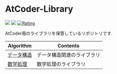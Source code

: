 # AtCoder-Library

![](https://img.shields.io/github/commit-activity/m/Nishikubo-Masato/AtCoder-Library)
![](https://img.shields.io/github/directory-file-count/Nishikubo-Masato/AtCoder-Library)
[![Rating](https://badgen.org/img/atcoder/mn01137/rating/algorithm?style=plastic)](https://atcoder.jp/users/mn01137?contestType=algo)

AtCoder用のライブラリを保管しているリポジトリです.

|  Algorithm  |  Contents  |
| ---- | ---- |
|  [データ構造](https://github.com/Nishikubo-Masato/AtCoder-Library/tree/main/DataStructure)  | データ構造関連のライブラリ   |
|  [数学処理](https://github.com/Nishikubo-Masato/AtCoder-Library/tree/main/Mathematics)  | 数学処理のライブラリ   |

